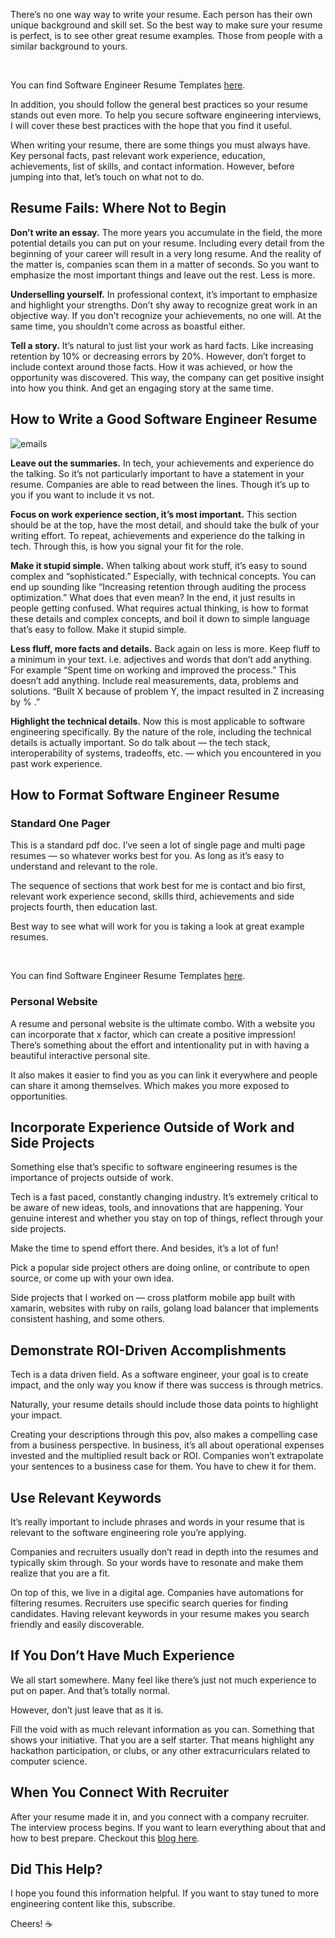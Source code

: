 There’s no one way way to write your resume. Each person has their own unique background and skill set. So the best way to make sure your resume is perfect, is to see other great resume examples. Those from people with a similar background to yours.

‍

You can find Software Engineer Resume Templates [here](https://www.lodely.com/blog/software-engineer-resume-templates-in-word-pdf).

In addition, you should follow the general best practices so your resume stands out even more. To help you secure software engineering interviews, I will cover these best practices with the hope that you find it useful.

When writing your resume, there are some things you must always have. Key personal facts, past relevant work experience, education, achievements, list of skills, and contact information. However, before jumping into that, let’s touch on what not to do.

## Resume Fails: Where Not to Begin

**Don’t write an essay.** The more years you accumulate in the field, the more potential details you can put on your resume. Including every detail from the beginning of your career will result in a very long resume. And the reality of the matter is, companies scan them in a matter of seconds. So you want to emphasize the most important things and leave out the rest. Less is more.

**Underselling yourself.** In professional context, it’s important to emphasize and highlight your strengths. Don’t shy away to recognize great work in an objective way. If you don’t recognize your achievements, no one will. At the same time, you shouldn’t come across as boastful either.

**Tell a story.** It’s natural to just list your work as hard facts. Like increasing retention by 10% or decreasing errors by 20%. However, don’t forget to include context around those facts. How it was achieved, or how the opportunity was discovered. This way, the company can get positive insight into how you think. And get an engaging story at the same time.

## How to Write a Good Software Engineer Resume

![emails](https://miro.medium.com/v2/resize:fit:1400/format:webp/1*oOYPbOmmLKakZsTE0kVcQQ.png)

**Leave out the summaries.** In tech, your achievements and experience do the talking. So it’s not particularly important to have a statement in your resume. Companies are able to read between the lines. Though it’s up to you if you want to include it vs not.

**Focus on work experience section, it’s most important.** This section should be at the top, have the most detail, and should take the bulk of your writing effort. To repeat, achievements and experience do the talking in tech. Through this, is how you signal your fit for the role.

**Make it stupid simple.** When talking about work stuff, it’s easy to sound complex and “sophisticated.” Especially, with technical concepts. You can end up sounding like “Increasing retention through auditing the process optimization.” What does that even mean? In the end, it just results in people getting confused. What requires actual thinking, is how to format these details and complex concepts, and boil it down to simple language that’s easy to follow. Make it stupid simple.

**Less fluff, more facts and details.** Back again on less is more. Keep fluff to a minimum in your text. i.e. adjectives and words that don’t add anything. For example “Spent time on working and improved the process.” This doesn’t add anything. Include real measurements, data, problems and solutions. “Built X because of problem Y, the impact resulted in Z increasing by % .”

**Highlight the technical details.** Now this is most applicable to software engineering specifically. By the nature of the role, including the technical details is actually important. So do talk about — the tech stack, interoperability of systems, tradeoffs, etc. — which you encountered in you past work experience.

## How to Format Software Engineer Resume
### Standard One Pager
This is a standard pdf doc. I’ve seen a lot of single page and multi page resumes — so whatever works best for you. As long as it’s easy to understand and relevant to the role.

The sequence of sections that work best for me is contact and bio first, relevant work experience second, skills third, achievements and side projects fourth, then education last.

Best way to see what will work for you is taking a look at great example resumes.

‍

You can find Software Engineer Resume Templates [here](https://www.lodely.com/blog/software-engineer-resume-templates-in-word-pdf).

### Personal Website
A resume and personal website is the ultimate combo. With a website you can incorporate that x factor, which can create a positive impression! There’s something about the effort and intentionality put in with having a beautiful interactive personal site.

It also makes it easier to find you as you can link it everywhere and people can share it among themselves. Which makes you more exposed to opportunities.

## Incorporate Experience Outside of Work and Side Projects
Something else that’s specific to software engineering resumes is the importance of projects outside of work.

Tech is a fast paced, constantly changing industry. It’s extremely critical to be aware of new ideas, tools, and innovations that are happening. Your genuine interest and whether you stay on top of things, reflect through your side projects.

Make the time to spend effort there. And besides, it’s a lot of fun!

Pick a popular side project others are doing online, or contribute to open source, or come up with your own idea.

Side projects that I worked on — cross platform mobile app built with xamarin, websites with ruby on rails, golang load balancer that implements consistent hashing, and some others.

## Demonstrate ROI-Driven Accomplishments
Tech is a data driven field. As a software engineer, your goal is to create impact, and the only way you know if there was success is through metrics.

Naturally, your resume details should include those data points to highlight your impact.

Creating your descriptions through this pov, also makes a compelling case from a business perspective. In business, it’s all about operational expenses invested and the multiplied result back or ROI. Companies won’t extrapolate your sentences to a business case for them. You have to chew it for them.

## Use Relevant Keywords
It’s really important to include phrases and words in your resume that is relevant to the software engineering role you’re applying.

Companies and recruiters usually don’t read in depth into the resumes and typically skim through. So your words have to resonate and make them realize that you are a fit.

On top of this, we live in a digital age. Companies have automations for filtering resumes. Recruiters use specific search queries for finding candidates. Having relevant keywords in your resume makes you search friendly and easily discoverable.

## If You Don’t Have Much Experience
We all start somewhere. Many feel like there’s just not much experience to put on paper. And that’s totally normal.

However, don’t just leave that as it is.

Fill the void with as much relevant information as you can. Something that shows your initiative. That you are a self starter. That means highlight any hackathon participation, or clubs, or any other extracurriculars related to computer science.

## When You Connect With Recruiter
After your resume made it in, and you connect with a company recruiter. The interview process begins. If you want to learn everything about that and how to best prepare. Checkout this [blog here](https://www.lodely.com/blog/how-to-pass-software-engineering-interviews-in-big-tech).

## Did This Help?
I hope you found this information helpful. If you want to stay tuned to more engineering content like this, subscribe.

Cheers! ☕

